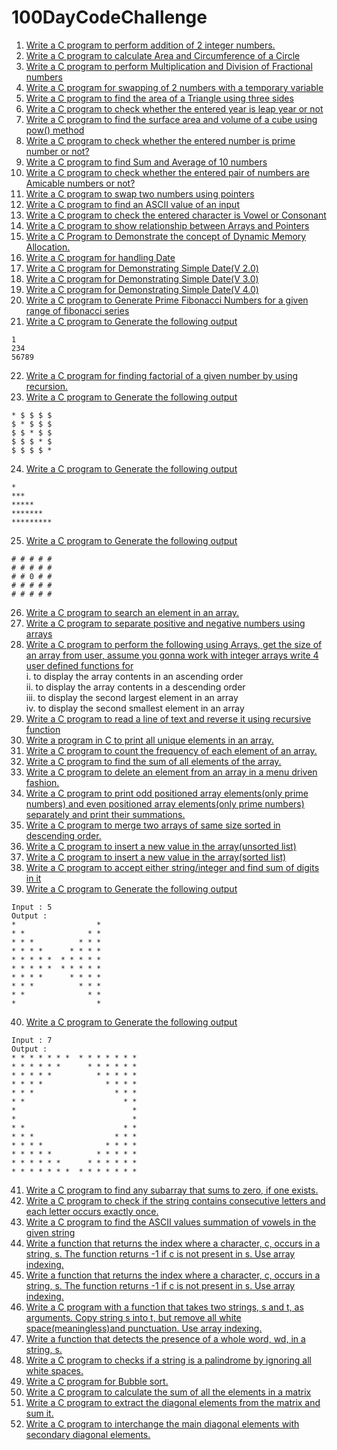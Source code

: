 # 100DayCodeChallenge
1. [Write a C program to perform addition of 2 integer numbers.](https://github.com/ShankarDhandapani/100DayCodeChallenge/blob/master/Day001.c)
2. [Write a C program to calculate Area and Circumference of a Circle](https://github.com/ShankarDhandapani/100DayCodeChallenge/blob/master/Day002.c)
3. [Write a C program to perform Multiplication and Division of Fractional numbers](https://github.com/ShankarDhandapani/100DayCodeChallenge/blob/master/Day003.c)
4. [Write a C program for swapping of 2 numbers with a temporary variable](https://github.com/ShankarDhandapani/100DayCodeChallenge/blob/master/Day004.c)
5. [Write a C program to find the area of a Triangle using three sides](https://github.com/ShankarDhandapani/100DayCodeChallenge/blob/master/Day005.c)
6. [Write a C program to check whether the entered year is leap year or not](https://github.com/ShankarDhandapani/100DayCodeChallenge/blob/master/Day006.c)
7. [Write a C program to find the surface area and volume of a cube using pow() method](https://github.com/ShankarDhandapani/100DayCodeChallenge/blob/master/Day007.c)
8. [Write a C program to check whether the entered number is prime number or not?](https://github.com/ShankarDhandapani/100DayCodeChallenge/blob/master/Day008.c)
9. [Write a C program to find Sum and Average of 10 numbers](https://github.com/ShankarDhandapani/100DayCodeChallenge/blob/master/Day009.c)
10. [Write a C program to check whether the entered pair of numbers are Amicable numbers or not?](https://github.com/ShankarDhandapani/100DayCodeChallenge/blob/master/Day010.c) 
11. [Write a C program to swap two numbers using pointers](https://github.com/ShankarDhandapani/100DayCodeChallenge/blob/master/Day011.c)
12. [Write a C program to find an ASCII value of an input](https://github.com/ShankarDhandapani/100DayCodeChallenge/blob/master/Day012.c)
13. [Write a C program to check the entered character is Vowel or Consonant](https://github.com/ShankarDhandapani/100DayCodeChallenge/blob/master/Day013.c)
14. [Write a C program to show relationship between Arrays and Pointers](https://github.com/ShankarDhandapani/100DayCodeChallenge/blob/master/Day014.c)
15. [Write a C Program to Demonstrate the concept of Dynamic Memory Allocation.](https://github.com/ShankarDhandapani/100DayCodeChallenge/blob/master/Day015.c)
16. [Write a C program for handling Date](https://github.com/ShankarDhandapani/100DayCodeChallenge/blob/master/Day016.c)
17. [Write a C program for Demonstrating Simple Date(V 2.0)](https://github.com/ShankarDhandapani/100DayCodeChallenge/blob/master/Day017.c)
18. [Write a C program for Demonstrating Simple Date(V 3.0)](https://github.com/ShankarDhandapani/100DayCodeChallenge/blob/master/Day018.c)
19. [Write a C program for Demonstrating Simple Date(V 4.0)](https://github.com/ShankarDhandapani/100DayCodeChallenge/blob/master/Day019.c)
20. [Write a C program to Generate Prime Fibonacci Numbers for a given range of fibonacci series](https://github.com/ShankarDhandapani/100DayCodeChallenge/blob/master/Day020.c)
21. [Write a C program to Generate the following output](https://github.com/ShankarDhandapani/100DayCodeChallenge/blob/master/Day021.c)
```
1 
234 
56789 
```
22. [Write a C program for finding factorial of a given number by using recursion.](https://github.com/ShankarDhandapani/100DayCodeChallenge/blob/master/Day022.c)
23. [Write a C program to Generate the following output](https://github.com/ShankarDhandapani/100DayCodeChallenge/blob/master/Day023.c)
```
* $ $ $ $ 
$ * $ $ $ 
$ $ * $ $ 
$ $ $ * $ 
$ $ $ $ * 
```
24. [Write a C program to Generate the following output](https://github.com/ShankarDhandapani/100DayCodeChallenge/blob/master/Day024.c)
```
* 
*** 
***** 
******* 
********* 
```
25. [Write a C program to Generate the following output](https://github.com/ShankarDhandapani/100DayCodeChallenge/blob/master/Day025.c)
```
# # # # #
# # # # #
# # 0 # #
# # # # #
# # # # #
```
26. [Write a C program to search an element in an array.](https://github.com/ShankarDhandapani/100DayCodeChallenge/blob/master/Day026.c)
27. [Write a C program to separate positive and negative numbers using arrays](https://github.com/ShankarDhandapani/100DayCodeChallenge/blob/master/Day027.c)
28. [Write a C program to perform the following using Arrays,
get the size of an array from user, assume you gonna work with integer arrays
write 4 user defined functions for](https://github.com/ShankarDhandapani/100DayCodeChallenge/blob/master/Day028.c)<br/>
i. to display the array contents in an ascending order<br/>
ii. to display the array contents in a descending order<br/>
iii. to display the second largest element in an array<br/>
iv. to display the second smallest element in an array<br/>
29. [Write a C program to read a line of text and reverse it using recursive function ](https://github.com/ShankarDhandapani/100DayCodeChallenge/blob/master/Day029.c)
30. [Write a program in C to print all unique elements in an array.
](https://github.com/ShankarDhandapani/100DayCodeChallenge/blob/master/Day030.c)
31. [Write a C program to count the frequency of each element of an array.](https://github.com/ShankarDhandapani/100DayCodeChallenge/blob/master/Day031.c)
32. [Write a C program to find the sum of all elements of the array.](https://github.com/ShankarDhandapani/100DayCodeChallenge/blob/master/Day032.c)
33. [Write a C program to delete an element from an array in a menu driven fashion.](https://github.com/ShankarDhandapani/100DayCodeChallenge/blob/master/Day033.c)
34. [Write a C program to print odd positioned array elements(only prime numbers) and even positioned array elements(only prime numbers) separately and print their summations.
](https://github.com/ShankarDhandapani/100DayCodeChallenge/blob/master/Day034.c)
35. [Write a C program to merge two arrays of same size sorted in descending order.](https://github.com/ShankarDhandapani/100DayCodeChallenge/blob/master/Day035.c)
36. [Write a C program to insert a new value in the array(unsorted list)](https://github.com/ShankarDhandapani/100DayCodeChallenge/blob/master/Day036.c)
37. [Write a C program to insert a new value in the array(sorted list)](https://github.com/ShankarDhandapani/100DayCodeChallenge/blob/master/Day037.c)
38. [Write a C program to accept either string/integer and find sum of digits in it](https://github.com/ShankarDhandapani/100DayCodeChallenge/blob/master/Day038.c)
39. [Write a C program to Generate the following output](https://github.com/ShankarDhandapani/100DayCodeChallenge/blob/master/Day039.c)
```
Input : 5
Output :
*                  *
* *              * *
* * *          * * *
* * * *      * * * *
* * * * *  * * * * *
* * * * *  * * * * *
* * * *      * * * *
* * *          * * *
* *              * *
*                  *
```
40. [Write a C program to Generate the following output](https://github.com/ShankarDhandapani/100DayCodeChallenge/blob/master/Day040.c)
```
Input : 7
Output :
* * * * * * *  * * * * * * *
* * * * * *      * * * * * *
* * * * *          * * * * *
* * * *              * * * *
* * *                  * * *
* *                      * *
*                          *
*                          *
* *                      * *
* * *                  * * *
* * * *              * * * *
* * * * *          * * * * *
* * * * * *      * * * * * *
* * * * * * *  * * * * * * *
```
41. [Write a C program to find any subarray that sums to zero, if one exists.](https://github.com/ShankarDhandapani/100DayCodeChallenge/blob/master/Day041.c)
42. [Write a C program to check if the string contains consecutive letters and each letter occurs exactly once. 
](https://github.com/ShankarDhandapani/100DayCodeChallenge/blob/master/Day042.c)
43. [Write a C program to find the ASCII values summation of vowels in the given string](https://github.com/ShankarDhandapani/100DayCodeChallenge/blob/master/Day043.c)
44. [Write a function that returns the index where a character, c, occurs in a string, s. The function returns -1 if c is not present in s. Use array indexing.](https://github.com/ShankarDhandapani/100DayCodeChallenge/blob/master/Day044.c)
45. [Write a function that returns the index where a character, c, occurs in a string, s. The function returns -1 if c is not present in s. Use array indexing.](https://github.com/ShankarDhandapani/100DayCodeChallenge/blob/master/Day045.c)
46. [Write a C program with a function that takes two strings, s and t, as arguments. Copy string s into t, but remove all white space(meaningless)and punctuation. Use array indexing.](https://github.com/ShankarDhandapani/100DayCodeChallenge/blob/master/Day046.c)
47. [Write a function that detects the presence of a whole word, wd, in a string, s.](https://github.com/ShankarDhandapani/100DayCodeChallenge/blob/master/Day047.c)
48. [Write a C program to checks if a string is a palindrome by ignoring all white spaces.](https://github.com/ShankarDhandapani/100DayCodeChallenge/blob/master/Day048.c)
49. [Write a C program for Bubble sort.](https://github.com/ShankarDhandapani/100DayCodeChallenge/blob/master/Day049.c)
50. [Write a C program to calculate the sum of all the elements in a matrix](https://github.com/ShankarDhandapani/100DayCodeChallenge/blob/master/Day050.c)
51. [Write a C program to extract the diagonal elements from the matrix and sum it.](https://github.com/ShankarDhandapani/100DayCodeChallenge/blob/master/Day051.c)
52. [Write a C program to interchange the main diagonal elements with secondary diagonal elements.](https://github.com/ShankarDhandapani/100DayCodeChallenge/blob/master/Day052.c)
